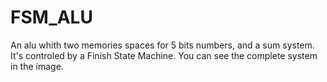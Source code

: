 # FSM_ALU
 An alu whith two memories spaces for 5 bits numbers, and a sum system. It's controled by a Finish State Machine. You can see the complete system in the image.
